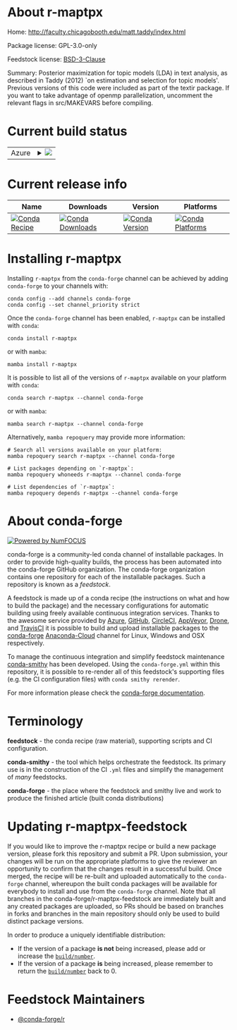 About r-maptpx
==============

Home: http://faculty.chicagobooth.edu/matt.taddy/index.html

Package license: GPL-3.0-only

Feedstock license: [BSD-3-Clause](https://github.com/conda-forge/r-maptpx-feedstock/blob/main/LICENSE.txt)

Summary: Posterior maximization for topic models (LDA) in text analysis, as described in Taddy (2012) `on estimation and selection for topic models'.  Previous versions of this code were included as part of the textir package.  If you want to take advantage of openmp parallelization, uncomment the relevant flags in src/MAKEVARS before compiling.

Current build status
====================


<table>
    
  <tr>
    <td>Azure</td>
    <td>
      <details>
        <summary>
          <a href="https://dev.azure.com/conda-forge/feedstock-builds/_build/latest?definitionId=4224&branchName=main">
            <img src="https://dev.azure.com/conda-forge/feedstock-builds/_apis/build/status/r-maptpx-feedstock?branchName=main">
          </a>
        </summary>
        <table>
          <thead><tr><th>Variant</th><th>Status</th></tr></thead>
          <tbody><tr>
              <td>linux_64_r_base4.1</td>
              <td>
                <a href="https://dev.azure.com/conda-forge/feedstock-builds/_build/latest?definitionId=4224&branchName=main">
                  <img src="https://dev.azure.com/conda-forge/feedstock-builds/_apis/build/status/r-maptpx-feedstock?branchName=main&jobName=linux&configuration=linux_64_r_base4.1" alt="variant">
                </a>
              </td>
            </tr><tr>
              <td>linux_64_r_base4.2</td>
              <td>
                <a href="https://dev.azure.com/conda-forge/feedstock-builds/_build/latest?definitionId=4224&branchName=main">
                  <img src="https://dev.azure.com/conda-forge/feedstock-builds/_apis/build/status/r-maptpx-feedstock?branchName=main&jobName=linux&configuration=linux_64_r_base4.2" alt="variant">
                </a>
              </td>
            </tr><tr>
              <td>osx_64_r_base4.1</td>
              <td>
                <a href="https://dev.azure.com/conda-forge/feedstock-builds/_build/latest?definitionId=4224&branchName=main">
                  <img src="https://dev.azure.com/conda-forge/feedstock-builds/_apis/build/status/r-maptpx-feedstock?branchName=main&jobName=osx&configuration=osx_64_r_base4.1" alt="variant">
                </a>
              </td>
            </tr><tr>
              <td>osx_64_r_base4.2</td>
              <td>
                <a href="https://dev.azure.com/conda-forge/feedstock-builds/_build/latest?definitionId=4224&branchName=main">
                  <img src="https://dev.azure.com/conda-forge/feedstock-builds/_apis/build/status/r-maptpx-feedstock?branchName=main&jobName=osx&configuration=osx_64_r_base4.2" alt="variant">
                </a>
              </td>
            </tr><tr>
              <td>win_64</td>
              <td>
                <a href="https://dev.azure.com/conda-forge/feedstock-builds/_build/latest?definitionId=4224&branchName=main">
                  <img src="https://dev.azure.com/conda-forge/feedstock-builds/_apis/build/status/r-maptpx-feedstock?branchName=main&jobName=win&configuration=win_64_" alt="variant">
                </a>
              </td>
            </tr>
          </tbody>
        </table>
      </details>
    </td>
  </tr>
</table>

Current release info
====================

| Name | Downloads | Version | Platforms |
| --- | --- | --- | --- |
| [![Conda Recipe](https://img.shields.io/badge/recipe-r--maptpx-green.svg)](https://anaconda.org/conda-forge/r-maptpx) | [![Conda Downloads](https://img.shields.io/conda/dn/conda-forge/r-maptpx.svg)](https://anaconda.org/conda-forge/r-maptpx) | [![Conda Version](https://img.shields.io/conda/vn/conda-forge/r-maptpx.svg)](https://anaconda.org/conda-forge/r-maptpx) | [![Conda Platforms](https://img.shields.io/conda/pn/conda-forge/r-maptpx.svg)](https://anaconda.org/conda-forge/r-maptpx) |

Installing r-maptpx
===================

Installing `r-maptpx` from the `conda-forge` channel can be achieved by adding `conda-forge` to your channels with:

```
conda config --add channels conda-forge
conda config --set channel_priority strict
```

Once the `conda-forge` channel has been enabled, `r-maptpx` can be installed with `conda`:

```
conda install r-maptpx
```

or with `mamba`:

```
mamba install r-maptpx
```

It is possible to list all of the versions of `r-maptpx` available on your platform with `conda`:

```
conda search r-maptpx --channel conda-forge
```

or with `mamba`:

```
mamba search r-maptpx --channel conda-forge
```

Alternatively, `mamba repoquery` may provide more information:

```
# Search all versions available on your platform:
mamba repoquery search r-maptpx --channel conda-forge

# List packages depending on `r-maptpx`:
mamba repoquery whoneeds r-maptpx --channel conda-forge

# List dependencies of `r-maptpx`:
mamba repoquery depends r-maptpx --channel conda-forge
```


About conda-forge
=================

[![Powered by
NumFOCUS](https://img.shields.io/badge/powered%20by-NumFOCUS-orange.svg?style=flat&colorA=E1523D&colorB=007D8A)](https://numfocus.org)

conda-forge is a community-led conda channel of installable packages.
In order to provide high-quality builds, the process has been automated into the
conda-forge GitHub organization. The conda-forge organization contains one repository
for each of the installable packages. Such a repository is known as a *feedstock*.

A feedstock is made up of a conda recipe (the instructions on what and how to build
the package) and the necessary configurations for automatic building using freely
available continuous integration services. Thanks to the awesome service provided by
[Azure](https://azure.microsoft.com/en-us/services/devops/), [GitHub](https://github.com/),
[CircleCI](https://circleci.com/), [AppVeyor](https://www.appveyor.com/),
[Drone](https://cloud.drone.io/welcome), and [TravisCI](https://travis-ci.com/)
it is possible to build and upload installable packages to the
[conda-forge](https://anaconda.org/conda-forge) [Anaconda-Cloud](https://anaconda.org/)
channel for Linux, Windows and OSX respectively.

To manage the continuous integration and simplify feedstock maintenance
[conda-smithy](https://github.com/conda-forge/conda-smithy) has been developed.
Using the ``conda-forge.yml`` within this repository, it is possible to re-render all of
this feedstock's supporting files (e.g. the CI configuration files) with ``conda smithy rerender``.

For more information please check the [conda-forge documentation](https://conda-forge.org/docs/).

Terminology
===========

**feedstock** - the conda recipe (raw material), supporting scripts and CI configuration.

**conda-smithy** - the tool which helps orchestrate the feedstock.
                   Its primary use is in the construction of the CI ``.yml`` files
                   and simplify the management of *many* feedstocks.

**conda-forge** - the place where the feedstock and smithy live and work to
                  produce the finished article (built conda distributions)


Updating r-maptpx-feedstock
===========================

If you would like to improve the r-maptpx recipe or build a new
package version, please fork this repository and submit a PR. Upon submission,
your changes will be run on the appropriate platforms to give the reviewer an
opportunity to confirm that the changes result in a successful build. Once
merged, the recipe will be re-built and uploaded automatically to the
`conda-forge` channel, whereupon the built conda packages will be available for
everybody to install and use from the `conda-forge` channel.
Note that all branches in the conda-forge/r-maptpx-feedstock are
immediately built and any created packages are uploaded, so PRs should be based
on branches in forks and branches in the main repository should only be used to
build distinct package versions.

In order to produce a uniquely identifiable distribution:
 * If the version of a package **is not** being increased, please add or increase
   the [``build/number``](https://docs.conda.io/projects/conda-build/en/latest/resources/define-metadata.html#build-number-and-string).
 * If the version of a package **is** being increased, please remember to return
   the [``build/number``](https://docs.conda.io/projects/conda-build/en/latest/resources/define-metadata.html#build-number-and-string)
   back to 0.

Feedstock Maintainers
=====================

* [@conda-forge/r](https://github.com/conda-forge/r/)

